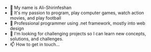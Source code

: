 - 👋 My name is Ali-Shirinfeshan
- 👀 It's my passion to program, play computer games, watch action movies, and play football
- 🌱 Professional programmer using .net framework, mostly into web design
- 💞️ I'm looking for challenging projects so I can learn new concepts, solutions, and challenges. 
- 📫 How to get in touch...

<!---
Ali-Shirinfeshan/Ali-Shirinfeshan is a ✨ special ✨ repository because its `README.md` (this file) appears on your GitHub profile.
You can click the Preview link to take a look at your changes.
--->
